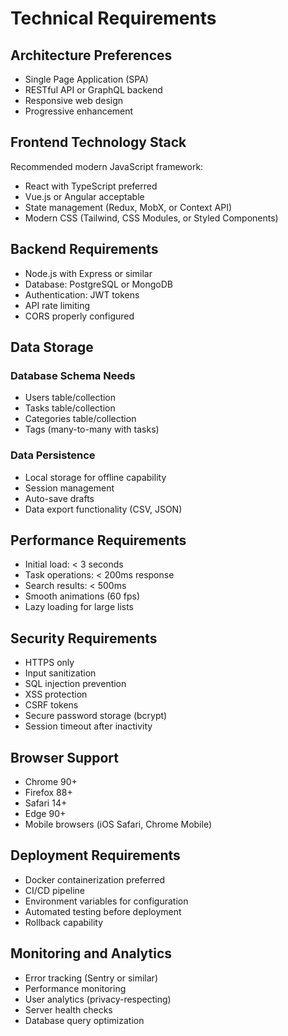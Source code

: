 # Technical Requirements

## Architecture Preferences
- Single Page Application (SPA)
- RESTful API or GraphQL backend
- Responsive web design
- Progressive enhancement

## Frontend Technology Stack
Recommended modern JavaScript framework:
- React with TypeScript preferred
- Vue.js or Angular acceptable
- State management (Redux, MobX, or Context API)
- Modern CSS (Tailwind, CSS Modules, or Styled Components)

## Backend Requirements
- Node.js with Express or similar
- Database: PostgreSQL or MongoDB
- Authentication: JWT tokens
- API rate limiting
- CORS properly configured

## Data Storage
### Database Schema Needs
- Users table/collection
- Tasks table/collection
- Categories table/collection
- Tags (many-to-many with tasks)

### Data Persistence
- Local storage for offline capability
- Session management
- Auto-save drafts
- Data export functionality (CSV, JSON)

## Performance Requirements
- Initial load: < 3 seconds
- Task operations: < 200ms response
- Search results: < 500ms
- Smooth animations (60 fps)
- Lazy loading for large lists

## Security Requirements
- HTTPS only
- Input sanitization
- SQL injection prevention
- XSS protection
- CSRF tokens
- Secure password storage (bcrypt)
- Session timeout after inactivity

## Browser Support
- Chrome 90+
- Firefox 88+
- Safari 14+
- Edge 90+
- Mobile browsers (iOS Safari, Chrome Mobile)

## Deployment Requirements
- Docker containerization preferred
- CI/CD pipeline
- Environment variables for configuration
- Automated testing before deployment
- Rollback capability

## Monitoring and Analytics
- Error tracking (Sentry or similar)
- Performance monitoring
- User analytics (privacy-respecting)
- Server health checks
- Database query optimization
